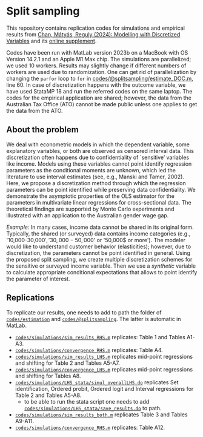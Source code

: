 # Split sampling

This repository contains replication codes for simulations and empirical results from [Chan, Mátyás, Reguly (2024): Modelling with Discretized Variables]() and its [online supplement](). 

Codes have been run with MatLab version 2023b on a MacBook with OS Version 14.2.1 and an Apple M1 Max chip. The simulations are parallelized; we used 10 workers. Results may slightly change if different numbers of workers are used due to randomization. One can get rid of parallelization by changing the `parfor` loop to `for` in [codes/@splitsampling/estimate_DOC.m](codes/@splitsampling/estimate_DOC.m), line 60. In case of discretization happens with the outcome variable, we have used StataMP 18 and run the referred codes on the same laptop. The codes for the empirical application are shared; however, the data from the Australian Tax Office (ATO) cannot be made public unless one applies to get the data from the ATO.

## About the problem

We deal with econometric models in which the dependent variable, some explanatory variables, or both are observed as censored interval data. This discretization often happens due to confidentiality of `sensitive’ variables like income. Models using these variables cannot point identify regression parameters as the conditional moments are unknown, which led the literature to use interval estimates (see, e.g., Manski and Tamer, 2002). Here, we propose a discretization method through which the regression parameters can be point identified while preserving data confidentiality. We demonstrate the asymptotic properties of the OLS estimator for the parameters in multivariate linear regressions for cross-sectional data. The theoretical findings are supported by Monte Carlo experiments and illustrated with an application to the Australian gender wage gap.

*Example:* In many cases, income data cannot be shared in its original form. Typically, the shared (or surveyed) data contains income categories (e.g., '10,000-30,000$', '30,000-50,000$' or '50,000$ or more'). The modeler would like to understand customer behavior (elasticities); however, due to discretization, the parameters cannot be point identified in general. Using the proposed split sampling, we create multiple discretization schemes for the sensitive or surveyed income variable. Then we use a *synthetic* variable to calculate appropriate conditional expectations that allows to point identify the parameter of interest.

## Replications

To replicate our results, one needs to add to path the folder of [`codes/estimation`](codes/estimation) and [`codes/@splitsampling`](codes/@splitsampling). The latter is automatic in MatLab.

- [`codes/simulations/sim_results_RHS.m`](codes/simulations/sim_results_RHS.m) replicates: Table 1 and Tables A1-A3.
- [`codes/simulations/convergence_RHS.m`](codes/simulations/convergence_RHS.m) replicates: Table A4.
- [`codes/simulations/sim_results_LHS.m`](codes/simulations/sim_results_LHS.m) replicates mid-point regressions and shifting for Table 2 and Tables A5-A7.
- [`codes/simulations/convergence_LHS.m`](codes/simulations/convergence_LHS.m) replicates mid-point regressions and shifting for Tables A8.
- [`codes/simulations/LHS_stata/simul_overallLHS.do`](codes/simulations/LHS_stata/simul_overallLHS.do) replicates Set identification, Ordered probit, Ordered logit and Interval regressions for Table 2 and Tables A5-A8.
  - to be able to run the stata script one needs to add [`codes/simulations/LHS_stata/save_results.do`](codes/simulations/LHS_stata/save_results.do) to path.
- [`codes/simulations/sim_results_both.m`](codes/simulations/sim_results_both.m) replicates Table 3 and Tables A9-A11.
- [`codes/simulations/convergence_RHS.m`](codes/simulations/convergence_both.m) replicates: Table A12.
    
